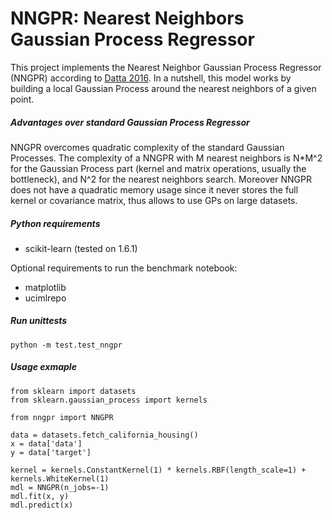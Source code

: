 # NNGPR: Nearest Neighbors Gaussian Process Regressor

This project implements the Nearest Neighbor Gaussian Process Regressor (NNGPR) according to [Datta 2016](https://arxiv.org/abs/1406.7343).
In a nutshell, this model works by building a local Gaussian Process around the nearest neighbors of a given point. 

##### Advantages over standard Gaussian Process Regressor
NNGPR overcomes quadratic complexity of the standard Gaussian Processes. The complexity of a NNGPR with M nearest neighbors is N*M^2
for the Gaussian Process part (kernel and matrix operations, usually the bottleneck), and N^2 for the nearest neighbors search. 
Moreover NNGPR does not have a quadratic memory usage since it never stores the full kernel or covariance matrix, thus allows to use GPs on large datasets.


##### Python requirements

- scikit-learn (tested on 1.6.1)

Optional requirements to run the benchmark notebook:

- matplotlib
- ucimlrepo


##### Run unittests

`python -m test.test_nngpr`

##### Usage exmaple

```
from sklearn import datasets
from sklearn.gaussian_process import kernels

from nngpr import NNGPR

data = datasets.fetch_california_housing()
x = data['data']
y = data['target']

kernel = kernels.ConstantKernel(1) * kernels.RBF(length_scale=1) + kernels.WhiteKernel(1)
mdl = NNGPR(n_jobs=-1)
mdl.fit(x, y)
mdl.predict(x)
```
